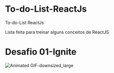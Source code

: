 # To-do-List-ReactJs
To-do-List ReactJs

Lista feita para treinar alguns conceitos de ReactJS
# Desafio 01-Ignite

![Animated GIF-downsized_large](https://user-images.githubusercontent.com/53521650/113748063-6bc65c00-96de-11eb-875e-83f4fe693017.gif)
